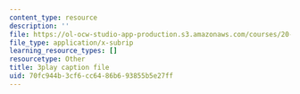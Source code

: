 ```yaml
---
content_type: resource
description: ''
file: https://ol-ocw-studio-app-production.s3.amazonaws.com/courses/20-219-becoming-the-next-bill-nye-writing-and-hosting-the-educational-show-january-iap-2015/70fc944b3cf6cc6486b693855b5e27ff_gw72dwjRcqE.srt
file_type: application/x-subrip
learning_resource_types: []
resourcetype: Other
title: 3play caption file
uid: 70fc944b-3cf6-cc64-86b6-93855b5e27ff
---
```

